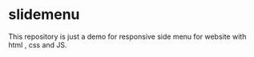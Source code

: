 # slidemenu
This repository is just a demo for responsive side menu for website with html , css and JS.
